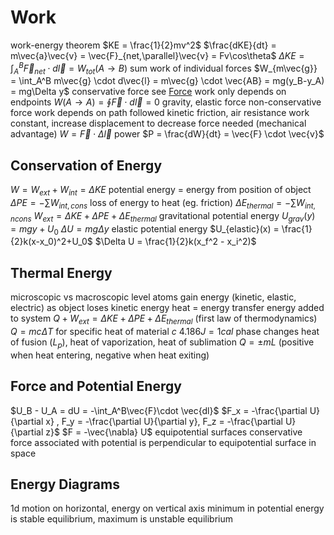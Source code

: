 # Work
work-energy theorem
	$KE = \frac{1}{2}mv^2$
	$\frac{dKE}{dt} = m\vec{a}\vec{v} = \vec{F}_{net,\parallel}\vec{v} = Fv\cos\theta$
	$\Delta KE = \int_A^B \vec{F}_{net} \cdot d\vec{l} = W_{tot}(A\to B)$
	sum work of individual forces
	$W_{m\vec{g}} = \int_A^B m\vec{g} \cdot d\vec{l} = m\vec{g} \cdot \vec{AB} = mg(y_B-y_A) = mg\Delta y$
conservative force
	see [Force](dynamics.md#translational)
	work only depends on endpoints
	$W(A\to A) = \oint \vec{F} \cdot d\vec{l} = 0$
	gravity, elastic force
non-conservative force
	work depends on path followed
	kinetic friction, air resistance
work constant, increase displacement to decrease force needed (mechanical advantage)
	$W = \vec{F} \cdot \Delta\vec{l}$
power
	$P = \frac{dW}{dt} = \vec{F} \cdot \vec{v}$
## Conservation of Energy
$W = W_{ext} + W_{int} = \Delta KE$
potential energy = energy from position of object
	$\Delta PE = -\sum W_{int,cons}$
loss of energy to heat (eg. friction)
	$\Delta E_{thermal} = -\sum W_{int,ncons}$
$W_{ext} = \Delta KE + \Delta PE + \Delta E_{thermal}$
gravitational potential energy
	$U_{grav}(y) = mgy + U_0$
	$\Delta U = mg\Delta y$
elastic potential energy
	$U_{elastic}(x) = \frac{1}{2}k(x-x_0)^2+U_0$
	$\Delta U = \frac{1}{2}k(x_f^2 - x_i^2)$
## Thermal Energy
microscopic vs macroscopic level
atoms gain energy (kinetic, elastic, electric) as object loses kinetic energy
heat = energy transfer
	energy added to system
	$Q + W_{ext} = \Delta KE + \Delta PE + \Delta E_{thermal}$ (first law of thermodynamics)
	$Q=mc\Delta T$ for specific heat of material $c$
	$4.186 J = 1cal$
	phase changes
		heat of fusion ($L_p$), heat of vaporization, heat of sublimation
		$Q = \pm mL$ (positive when heat entering, negative when heat exiting)
## Force and Potential Energy
$U_B - U_A = dU = -\int_A^B\vec{F}\cdot \vec{dl}$
	$F_x = -\frac{\partial U}{\partial x} , F_y = -\frac{\partial U}{\partial y}, F_z = -\frac{\partial U}{\partial z}$
	$F = -\vec{\nabla} U$
equipotential surfaces
	conservative force associated with potential is perpendicular to equipotential surface in space
## Energy Diagrams
1d motion on horizontal, energy on vertical axis
minimum in potential energy is stable equilibrium, maximum is unstable equilibrium